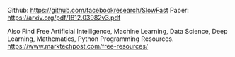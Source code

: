 Github: https://github.com/facebookresearch/SlowFast
Paper: https://arxiv.org/pdf/1812.03982v3.pdf

Also Find Free Artificial Intelligence, Machine Learning, Data Science, Deep Learning, Mathematics, Python Programming Resources.
https://www.marktechpost.com/free-resources/

